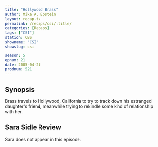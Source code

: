 ```yaml
---
title: "Hollywood Brass"
author: Mika A. Epstein
layout: recap-tv
permalink: /recaps/csi/:title/
categories: [Recaps]
tags: ["CSI"]
station: CBS
showname: "CSI"
showslug: csi

season: 5  
epnum: 21 
date: 2005-04-21
prodnum: 521 
---
```


## Synopsis

Brass travels to Hollywood, California to try to track down his estranged daughter's friend, meanwhile trying to rekindle some kind of relationship with her.

## Sara Sidle Review

Sara does not appear in this episode.
